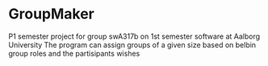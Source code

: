 # GroupMaker
P1 semester project for group swA317b on 1st semester software at Aalborg University
The program can assign groups of a given size based on belbin group roles and the partisipants wishes
